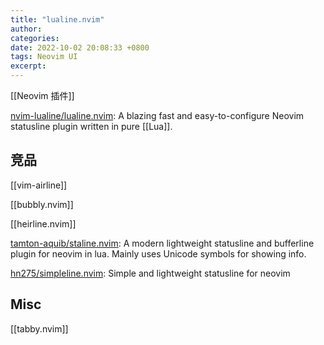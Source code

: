 ```yaml
---
title: "lualine.nvim"
author: 
categories: 
date: 2022-10-02 20:08:33 +0800
tags: Neovim UI
excerpt: 
---
```


[[Neovim 插件]]

[nvim-lualine/lualine.nvim](https://github.com/nvim-lualine/lualine.nvim): A blazing fast and easy-to-configure Neovim statusline plugin written in pure [[Lua]].




## 竞品


[[vim-airline]]

[[bubbly.nvim]]

[[heirline.nvim]]

[tamton-aquib/staline.nvim](https://github.com/tamton-aquib/staline.nvim): A modern lightweight statusline and bufferline plugin for neovim in lua. Mainly uses Unicode symbols for showing info.

[hn275/simpleline.nvim](https://github.com/hn275/simpleline.nvim): Simple and lightweight statusline for neovim


## Misc

[[tabby.nvim]]




